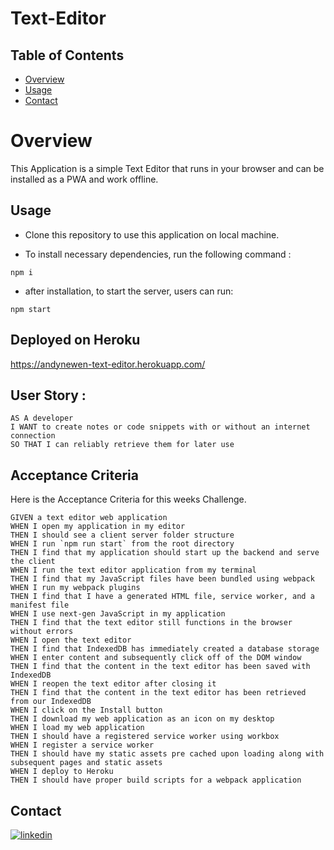 # Text-Editor

## Table of Contents

- [Overview](#overview)
- [Usage](#usage)
- [Contact](#contact)

# Overview

This Application is a simple Text Editor that runs in your browser and can be installed as a PWA and work offline.


## Usage


* Clone this repository to use this application on local machine.

* To install necessary dependencies, run the following command :

```
npm i
```
* after installation, to start the server, users can run:

 ```
npm start
```

## Deployed on Heroku 
https://andynewen-text-editor.herokuapp.com/




## User Story : 

```
AS A developer
I WANT to create notes or code snippets with or without an internet connection
SO THAT I can reliably retrieve them for later use

```


## Acceptance Criteria

Here is the Acceptance Criteria for this weeks Challenge.

```
GIVEN a text editor web application
WHEN I open my application in my editor
THEN I should see a client server folder structure
WHEN I run `npm run start` from the root directory
THEN I find that my application should start up the backend and serve the client
WHEN I run the text editor application from my terminal
THEN I find that my JavaScript files have been bundled using webpack
WHEN I run my webpack plugins
THEN I find that I have a generated HTML file, service worker, and a manifest file
WHEN I use next-gen JavaScript in my application
THEN I find that the text editor still functions in the browser without errors
WHEN I open the text editor
THEN I find that IndexedDB has immediately created a database storage
WHEN I enter content and subsequently click off of the DOM window
THEN I find that the content in the text editor has been saved with IndexedDB
WHEN I reopen the text editor after closing it
THEN I find that the content in the text editor has been retrieved from our IndexedDB
WHEN I click on the Install button
THEN I download my web application as an icon on my desktop
WHEN I load my web application
THEN I should have a registered service worker using workbox
WHEN I register a service worker
THEN I should have my static assets pre cached upon loading along with subsequent pages and static assets
WHEN I deploy to Heroku
THEN I should have proper build scripts for a webpack application

```

## Contact
[![linkedin](https://img.shields.io/badge/linkedin-0A66C2?style=for-the-badge&logo=linkedin&logoColor=white)](https://www.linkedin.com/in/andy-nguyen-b5b356256/)
